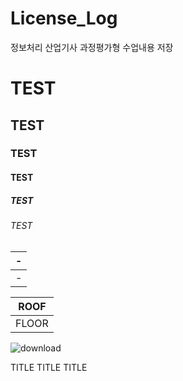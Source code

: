 # License_Log
정보처리 산업기사 과정평가형 수업내용 저장

# TEST
## TEST
### TEST
#### TEST
##### TEST
###### TEST

|-|
|-|
|-|

|ROOF|
|-|
|FLOOR|

![download](https://github.com/user-attachments/assets/9e743624-479e-4982-94dd-1addd636d79e)

TITLE
TITLE
TITLE
